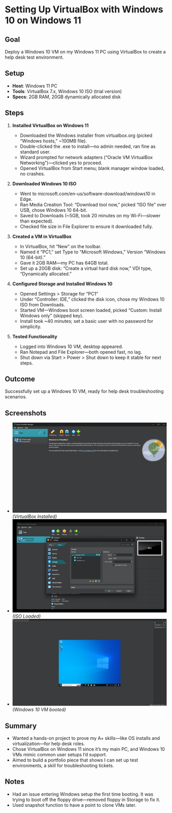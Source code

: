 # Setting Up VirtualBox with Windows 10 on Windows 11

## Goal
Deploy a Windows 10 VM on my Windows 11 PC using VirtualBox to create a help desk test environment.

## Setup
- **Host**: Windows 11 PC
- **Tools**: VirtualBox 7.x, Windows 10 ISO (trial version)
- **Specs**: 2GB RAM, 20GB dynamically allocated disk

## Steps
1. **Installed VirtualBox on Windows 11**  
   - Downloaded the Windows installer from virtualbox.org (picked “Windows hosts,” ~100MB file).
   - Double-clicked the .exe to install—no admin needed, ran fine as standard user.
   - Wizard prompted for network adapters (“Oracle VM VirtualBox Networking”)—clicked yes to proceed.
   - Opened VirtualBox from Start menu; blank manager window loaded, no crashes.

2. **Downloaded Windows 10 ISO**  
   - Went to microsoft.com/en-us/software-download/windows10 in Edge.
   - Ran Media Creation Tool: “Download tool now,” picked “ISO file” over USB, chose Windows 10 64-bit.
   - Saved to Downloads (~5GB, took 20 minutes on my Wi-Fi—slower than expected).
   - Checked file size in File Explorer to ensure it downloaded fully.

3. **Created a VM in VirtualBox**  
   - In VirtualBox, hit “New” on the toolbar.
   - Named it “PC1,” set Type to “Microsoft Windows,” Version “Windows 10 (64-bit).”
   - Gave it 2GB RAM—my PC has 64GB total.
   - Set up a 20GB disk: “Create a virtual hard disk now,” VDI type, “Dynamically allocated.”

4. **Configured Storage and Installed Windows 10**  
   - Opened Settings > Storage for “PC1”
   - Under “Controller: IDE,” clicked the disk icon, chose my Windows 10 ISO from Downloads.
   - Started VM—Windows boot screen loaded, picked “Custom: Install Windows only” (skipped key).
   - Install took ~40 minutes; set a basic user with no password for simplicity.

5. **Tested Functionality**  
   - Logged into Windows 10 VM, desktop appeared.
   - Ran Notepad and File Explorer—both opened fast, no lag.
   - Shut down via Start > Power > Shut down to keep it stable for next steps.

## Outcome
Successfully set up a Windows 10 VM, ready for help desk troubleshooting scenarios.

## Screenshots
- ![VirtualBox on Win11](virtualbox-win11.png) *(VirtualBox Installed)*
- ![ISO Loaded](ISO-Loaded.png) *(ISO Loaded)*
- ![Windows 10 Desktop](Windows-10-VM-Desktop.png) *(Windows 10 VM booted)*

## Summary
- Wanted a hands-on project to prove my A+ skills—like OS installs and virtualization—for help desk roles.
- Chose VirtualBox on Windows 11 since it’s my main PC, and Windows 10 VMs mimic common user setups I’d support.
- Aimed to build a portfolio piece that shows I can set up test environments, a skill for troubleshooting tickets.

## Notes
- Had an issue entering Windows setup the first time booting. It was trying to boot off the floppy drive—removed floppy in Storage to fix it.
- Used snapshot function to have a point to clone VMs later.
